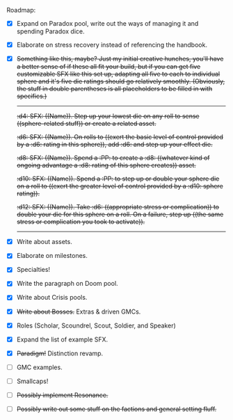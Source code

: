 Roadmap:
- [x] Expand on Paradox pool, write out the ways of managing it and spending Paradox dice.
- [x] Elaborate on stress recovery instead of referencing the handbook.
- [x] 
  ~~Something like this, maybe? Just my initial creative hunches, you'll have a better sense of if these all fit your build, but if you can get five customizable SFX like this set up, adapting all five to each to individual sphere and it's five die ratings should go relatively smoothly. (Obviously, the stuff in double parentheses is all placeholders to be filled in with specifics.)~~

    --- 
    ~~:d4:
    SFX: ((Name)). Step up your lowest die on any roll to sense ((sphere-related stuff)) or create a related asset.~~

    ~~:d6:
    SFX: ((Name)). On rolls to ((exert the basic level of control provided by a :d6: rating in this sphere)), add :d6: and step up your effect die.~~

    ~~:d8:
    SFX: ((Name)). Spend a :PP: to create a :d8: ((whatever kind of ongoing advantage a :d8: rating of this sphere creates)) asset.~~

    ~~:d10:
    SFX: ((Name)). Spend a :PP: to step up or double your sphere die on a roll to ((exert the greater level of control provided by a :d10: sphere rating)).~~

    ~~:d12:
    SFX: ((Name)). Take :d6: ((appropriate stress or complication)) to double your die for this sphere on a roll. On a failure, step up ((the same stress or complication you took to activate)).~~

    ---
    
- [x] Write about assets.
- [x] Elaborate on milestones.
- [x] Specialties!
- [x] Write the paragraph on Doom pool.
- [x] Write about Crisis pools.
- [x] ~~Write about Bosses.~~ Extras & driven GMCs.
- [x] Roles (Scholar, Scoundrel, Scout, Soldier, and Speaker)
- [x] Expand the list of example SFX.
- [x] ~~Paradigm!~~ Distinction revamp.
- [ ] GMC examples.
- [ ] Smallcaps!
- [ ] ~~Possibly implement Resonance.~~
- [ ] ~~Possibly write out some stuff on the factions and general setting fluff.~~
